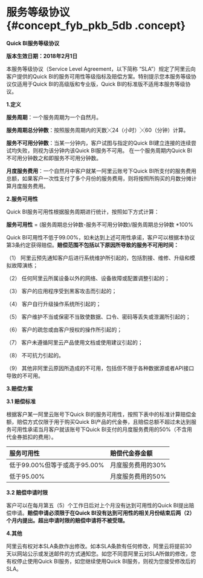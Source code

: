 # 服务等级协议 {#concept_fyb_pkb_5db .concept}

**Quick BI服务等级协议**

 **版本生效日期：2018年2月1日**

本服务等级协议（Service Level Agreement，以下简称 “SLA”）规定了阿里云向客户提供的Quick BI的服务可用性等级指标及赔偿方案。特别提示您本服务等级协议仅适用于Quick BI的高级版和专业版，Quick BI的标准版不适用本服务等级协议。

**1.定义**

**服务周期**：一个服务周期为一个自然月。

**服务周期总分钟数**：按照服务周期内的天数╳24（小时）╳60（分钟）计算。

**服务不可用分钟数**：当某一分钟内，客户试图与指定的Quick BI建立连接的连续尝试均失败，则视为该分钟内该Quick BI服务不可用。 在一个服务周期内Quick BI不可用分钟数之和即服务不可用分钟数。

**月度服务费用**：一个自然月中客户就某一阿里云账号下Quick BI所支付的服务费用总额，如果客户一次性支付了多个月份的服务费用，则将按照所购买的月数分摊计算月度服务费用。

**2.服务可用性**

Quick BI服务可用性根据服务周期进行统计，按照如下方式计算：

**服务可用性** = \(服务周期总分钟数-服务不可用分钟数\)/服务周期总分钟数 \*100%

Quick BI可用性不低于99.00%，如未达到上述可用性承诺，客户可以根据本协议第3条约定获得赔偿。**赔偿范围不包括以下原因所导致的服务不可用时间：**

（1） 阿里云预先通知客户后进行系统维护所引起的，包括割接、维修、升级和模拟故障演练；

（2） 任何阿里云所属设备以外的网络、设备故障或配置调整引起的；

（3） 客户的应用程序受到黑客攻击而引起的；

（4） 客户自行升级操作系统所引起的；

（5） 客户维护不当或保密不当致使数据、口令、密码等丢失或泄漏所引起的；

（6） 客户的疏忽或由客户授权的操作所引起的；

（7） 客户未遵循阿里云产品使用文档或使用建议引起的；

（8） 不可抗力引起的。

（9） 其他非阿里云原因所造成的不可用，包括但不限于各种数据源或者API接口导致的不可用。

**3.赔偿方案**

**3.1 赔偿标准**

根据客户某一阿里云账号下Quick BI的服务可用性，按照下表中的标准计算赔偿金额，赔偿方式仅限于用于购买Quick BI产品的代金券，且赔偿总额不超过未达到服务可用性承诺当月客户就该账号下Quick BI支付的月度服务费用的50%（不含用代金券抵扣的费用）。

|服务可用性|赔偿代金券金额|
|:----|:------|
|低于99.00%但等于或高于95.00%|月度服务费用的30%|
|低于95.00%|月度服务费用的50%|

**3.2 赔偿申请时限**

客户可以在每月第五（5）个工作日后对上个月没有达到可用性的Quick BI提出赔偿申请。**赔偿申请必须限于在Quick BI没有达到可用性的相关月份结束后两（2）个月内提出。超出申请时限的赔偿申请将不被受理。**

**4.其他**

阿里云有权对本SLA条款作出修改。如本SLA条款有任何修改，阿里云将提前30天以网站公示或发送邮件的方式通知您。如您不同意阿里云对SLA所做的修改，您有权停止使用Quick BI服务，如您继续使用Quick BI服务，则视为您接受修改后的SLA。

